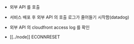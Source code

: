 - 외부 API 를 호출
- 서비스 배포 후 외부 API 의 호출 로그가 줄어들기 시작함(datadog)
- 외부 API 의 cloudfront access log 를 확인

- [[../node]] ECONNRESET

